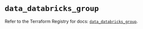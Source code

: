 # `data_databricks_group`

Refer to the Terraform Registry for docs: [`data_databricks_group`](https://registry.terraform.io/providers/databricks/databricks/1.69.0/docs/data-sources/group).
